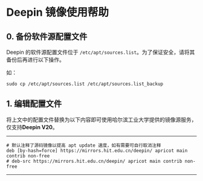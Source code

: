 # Deepin 镜像使用帮助

## 0. 备份软件源配置文件

Deepin 的软件源配置文件位于 `/etc/apt/sources.list`。为了保证安全，请将其备份后再进行以下操作。

如：

```shell
sudo cp /etc/apt/sources.list /etc/apt/sources.list_backup
```

## 1. 编辑配置文件

将上文中的配置文件替换为以下内容即可使用哈尔滨工业大学提供的镜像源服务，仅支持**Deepin V20**。

---

```
# 默认注释了源码镜像以提高 apt update 速度，如有需要可自行取消注释
deb [by-hash=force] https://mirrors.hit.edu.cn/deepin/ apricot main contrib non-free
# deb-src https://mirrors.hit.edu.cn/deepin/ apricot main contrib non-free
```

---

